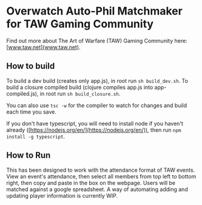 # Overwatch Auto-Phil Matchmaker for TAW Gaming Community
Find out more about The Art of Warfare (TAW) Gaming Community here: [www.taw.net](www.taw.net).

## How to build

To build a dev build (creates only app.js), in root run `sh build_dev.sh`.
To build a closure compiled build (clojure compiles app.js into app-compiled.js), in root run `sh build_closure.sh`.

You can also use `tsc -w` for the compiler to watch for changes and build each time you save.

If you don't have typescript, you will need to install node if you haven't already ([https://nodejs.org/en/](https://nodejs.org/en/)), then run `npm install -g typescript`.

## How to Run

This has been designed to work with the attendance format of TAW events. View an event's attendance, then select all members from top left to bottom right, then copy and paste in the box on the webpage. Users will be matched against a google spreadsheet. A way of automating adding and updating player information is currently WIP.
